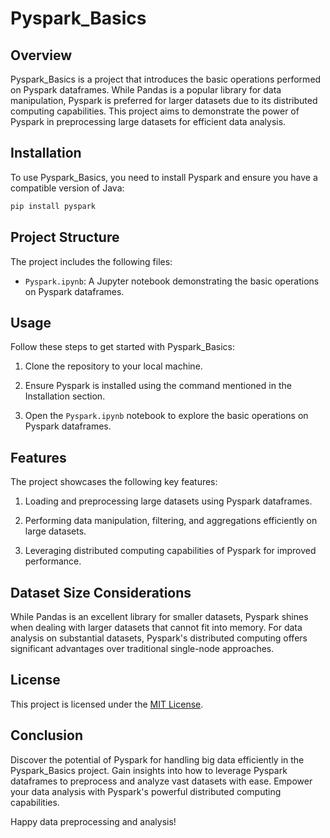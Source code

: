 # Pyspark_Basics

## Overview

Pyspark_Basics is a project that introduces the basic operations performed on Pyspark dataframes. While Pandas is a popular library for data manipulation, Pyspark is preferred for larger datasets due to its distributed computing capabilities. This project aims to demonstrate the power of Pyspark in preprocessing large datasets for efficient data analysis.

## Installation

To use Pyspark_Basics, you need to install Pyspark and ensure you have a compatible version of Java:

```bash
pip install pyspark
```

## Project Structure

The project includes the following files:

- `Pyspark.ipynb`: A Jupyter notebook demonstrating the basic operations on Pyspark dataframes.

## Usage

Follow these steps to get started with Pyspark_Basics:

1. Clone the repository to your local machine.

2. Ensure Pyspark is installed using the command mentioned in the Installation section.

3. Open the `Pyspark.ipynb` notebook to explore the basic operations on Pyspark dataframes.

## Features

The project showcases the following key features:

1. Loading and preprocessing large datasets using Pyspark dataframes.

2. Performing data manipulation, filtering, and aggregations efficiently on large datasets.

3. Leveraging distributed computing capabilities of Pyspark for improved performance.

## Dataset Size Considerations

While Pandas is an excellent library for smaller datasets, Pyspark shines when dealing with larger datasets that cannot fit into memory. For data analysis on substantial datasets, Pyspark's distributed computing offers significant advantages over traditional single-node approaches.

## License

This project is licensed under the [MIT License](https://opensource.org/licenses/MIT).

## Conclusion

Discover the potential of Pyspark for handling big data efficiently in the Pyspark_Basics project. Gain insights into how to leverage Pyspark dataframes to preprocess and analyze vast datasets with ease. Empower your data analysis with Pyspark's powerful distributed computing capabilities.

Happy data preprocessing and analysis!

